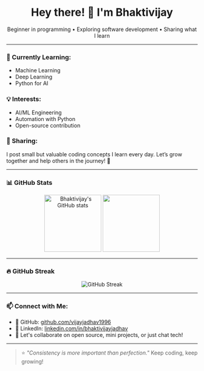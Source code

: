 <h1 align="center">Hey there! 👋 I'm Bhaktivijay </h1>
<p align="center">
Beginner in programming • Exploring software development • Sharing what I learn
</p>

---

### 🚀 Currently Learning:
- Machine Learning
- Deep Learning
- Python for AI

### 💡 Interests:
- AI/ML Engineering
- Automation with Python
- Open-source contribution

### 📝 Sharing:
I post small but valuable coding concepts I learn every day. Let’s grow together and help others in the journey! 💪

---

### 📊 GitHub Stats

<p align="center">
  <img src="https://github-readme-stats.vercel.app/api?username=vijayjadhav1996&show_icons=true&theme=radical" alt="Bhaktivijay's GitHub stats" height="150"/>
  <img src="https://github-readme-stats.vercel.app/api/top-langs/?username=vijayjadhav&layout=compact&theme=radical" height="150"/>
</p>

---

### 🔥 GitHub Streak

<p align="center">
  <img src="https://github-readme-streak-stats.herokuapp.com/?user=Bhaktivijay&theme=radical" alt="GitHub Streak" />
</p>

---

### 📫 Connect with Me:
- 💼 GitHub: [github.com/vijayjadhav1996](https://github.com/vijayjadhav1996)
- 💼 LinkedIn: [linkedin.com/in/bhaktivijayjadhav](https://www.linkedin.com/in/bhaktivijayjadhav)
- 🌱 Let's collaborate on open source, mini projects, or just chat tech!


---

> ⭐ _"Consistency is more important than perfection."_ Keep coding, keep growing!
